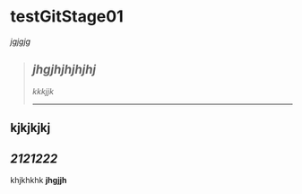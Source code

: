 # testGitStage01
*jgjgjg*
>## *jhgjhjhjhjhj* 
>*kkkjjk*
>***
## kjkjkjkj
*2121222*
---
khjkhkhk 
**jhgjjh**

